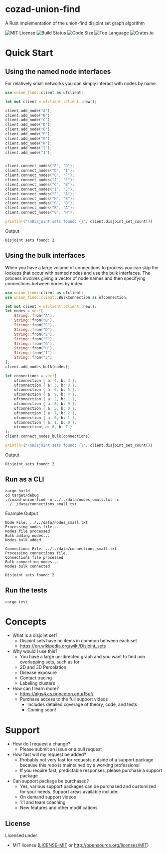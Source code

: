 # cozad-union-find
A Rust implementation of the union-find disjoint set graph algorithm

![MIT License](https://img.shields.io/github/license/ccozad/cozad-union-find) ![Build Status](https://img.shields.io/github/workflow/status/ccozad/cozad-union-find/Build) ![Code Size](https://img.shields.io/github/languages/code-size/ccozad/cozad-union-find) ![Top Language](https://img.shields.io/github/languages/top/ccozad/cozad-union-find)
![Crates.io](https://img.shields.io/crates/v/cozad-union-find)

# Quick Start

## Using the named node interfaces
For relatively small networks you can simply interact with nodes by name.

``` rust
use union_find::client as ufclient;

let mut client = ufclient::Client::new();

client.add_node("A");
client.add_node("B");
client.add_node("C");
client.add_node("D");
client.add_node("E");
client.add_node("F");
client.add_node("G");
client.add_node("H");
client.add_node("I");
client.add_node("J");


client.connect_nodes("E", "D");
client.connect_nodes("D", "I");
client.connect_nodes("G", "F");
client.connect_nodes("J", "E");
client.connect_nodes("C", "B");
client.connect_nodes("I", "J");
client.connect_nodes("F", "A");
client.connect_nodes("H", "B");
client.connect_nodes("G", "B");
client.connect_nodes("B", "A");
client.connect_nodes("G", "H");

println!("\nDisjoint sets found: {}", client.disjoint_set_count())
```

Output
```
Disjoint sets found: 2
```

## Using the bulk interfaces

When you have a large volume of connections to process you can skip the lookups that occur with named nodes and use the bulk interfaces. The process involves giving a vector of node names and then specifying connections between nodes by index.

``` rust
use union_find::client as ufclient;
use union_find::client::BulkConnection as ufconnection;

let mut client = ufclient::Client::new();
let nodes = vec![
    String::from("A"), 
    String::from("B"), 
    String::from("C"),
    String::from("D"),
    String::from("E"),
    String::from("F"), 
    String::from("G"), 
    String::from("H"), 
    String::from("I"), 
    String::from("J")
];
client.add_nodes_bulk(nodes);

let connections = vec![
    ufconnection { a: 4, b: 3 },
    ufconnection { a: 3, b: 8 },
    ufconnection { a: 6, b: 5 },
    ufconnection { a: 9, b: 4 },
    ufconnection { a: 2, b: 1 },
    ufconnection { a: 8, b: 9 },
    ufconnection { a: 5, b: 0 },
    ufconnection { a: 7, b: 2 },
    ufconnection { a: 6, b: 1 },
    ufconnection { a: 1, b: 0 },
    ufconnection{ a: 6, b: 7 }
];
client.connect_nodes_bulk(connections);

println!("\nDisjoint sets found: {}", client.disjoint_set_count())
```

Output
```
Disjoint sets found: 2
```

## Run as a CLI

```
cargo build
cd target/debug
./cozad-union-find -n ../../data/nodes_small.txt -c ../../data/connections_small.txt

```

Example Output
```
Node File: ../../data/nodes_small.txt
Processing nodes file...
Nodes file processed
Bulk adding nodes...
Nodes bulk added

Connections File: ../../data/connections_small.txt
Processing connections file...
Connections file processed
Bulk connecting nodes...
Nodes bulk connected

Disjoint sets found: 2
```

## Run the tests

```
cargo test
```

# Concepts
 - What is a disjoint set?
   - Disjoint sets have no items in common between each set
   - https://en.wikipedia.org/wiki/Disjoint_sets
 - Why would I use this?
   - You have a large un-directed graph and you want to find non overlapping sets, such as for
   - 2D and 3D Percolation
   - Disease exposure
   - Contact tracing
   - Labeling clusters
 - How can I learn more?
   - https://algs4.cs.princeton.edu/15uf/
   - Purchase access to the full support videos
     - Includes detailed coverage of theory, code, and tests
     - Coming soon!

# Support
 - How do I request a change?
   - Please submit an issue or a pull request
 - How fast will my request be added?
   - Probably not very fast for requests outside of a support package because this repo is maintained by a working professional
   - If you require fast, predictable responses, please purchase a support package
 - Can support package be purchased?
   - Yes, various support packages can be purchased and customized for your needs. Support areas available include:
   - On demand support videos
   - 1:1 and team coaching
   - New features and other modifications

## License

Licensed under

 - MIT license
   ([LICENSE-MIT](LICENSE-MIT) or http://opensource.org/licenses/MIT)
